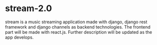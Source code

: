# stream-2.0
stream is a music streaming application made with django, django rest framework and django channels as backend technologies. The frontend part will be made with react.js. Further description will be updated as the app develops.

